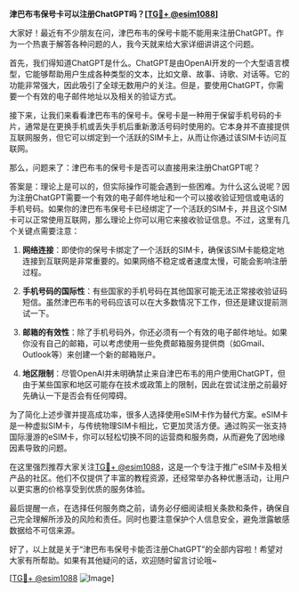 **津巴布韦保号卡可以注册ChatGPT吗？[[TG💪+ @esim1088](https://t.me/s/esim1088)]**

大家好！最近有不少朋友在问，津巴布韦的保号卡能不能用来注册ChatGPT。作为一个热衷于解答各种问题的人，我今天就来给大家详细讲讲这个问题。

首先，我们得知道ChatGPT是什么。ChatGPT是由OpenAI开发的一个大型语言模型，它能够帮助用户生成各种类型的文本，比如文章、故事、诗歌、对话等。它的功能非常强大，因此吸引了全球无数用户的关注。但是，要使用ChatGPT，你需要一个有效的电子邮件地址以及相关的验证方式。

接下来，让我们来看看津巴布韦的保号卡。保号卡是一种用于保留手机号码的卡片，通常是在更换手机或丢失手机后重新激活号码时使用的。它本身并不直接提供互联网服务，但它可以绑定到一个活跃的SIM卡上，从而让你通过该SIM卡访问互联网。

那么，问题来了：津巴布韦的保号卡是否可以直接用来注册ChatGPT呢？

答案是：理论上是可以的，但实际操作可能会遇到一些困难。为什么这么说呢？因为注册ChatGPT需要一个有效的电子邮件地址和一个可以接收验证短信或电话的手机号码。如果你的津巴布韦保号卡已经绑定了一个活跃的SIM卡，并且这个SIM卡可以正常使用互联网，那么理论上你可以用它来接收验证信息。不过，这里有几个关键点需要注意：

1. **网络连接**：即使你的保号卡绑定了一个活跃的SIM卡，确保该SIM卡能稳定地连接到互联网是非常重要的。如果网络不稳定或者速度太慢，可能会影响注册过程。

2. **手机号码的国际性**：有些国家的手机号码在其他国家可能无法正常接收验证码短信。虽然津巴布韦的号码应该可以在大多数情况下工作，但还是建议提前测试一下。

3. **邮箱的有效性**：除了手机号码外，你还必须有一个有效的电子邮件地址。如果你没有自己的邮箱，可以考虑使用一些免费邮箱服务提供商（如Gmail、Outlook等）来创建一个新的邮箱账户。

4. **地区限制**：尽管OpenAI并未明确禁止来自津巴布韦的用户使用ChatGPT，但由于某些国家和地区可能存在技术或政策上的限制，因此在尝试注册之前最好先确认一下是否会有任何障碍。

为了简化上述步骤并提高成功率，很多人选择使用eSIM卡作为替代方案。eSIM卡是一种虚拟SIM卡，与传统物理SIM卡相比，它更加灵活方便。通过购买一张支持国际漫游的eSIM卡，你可以轻松切换不同的运营商和服务商，从而避免了因地缘因素导致的问题。

在这里强烈推荐大家关注[TG💪+ @esim1088](https://t.me/s/esim1088)，这是一个专注于推广eSIM卡及相关产品的社区。他们不仅提供了丰富的教程资源，还经常举办各种优惠活动，让用户以更实惠的价格享受到优质的服务体验。

最后提醒一点，在选择任何服务商之前，请务必仔细阅读相关条款和条件，确保自己完全理解所涉及的风险和责任。同时也要注意保护个人信息安全，避免泄露敏感数据给不可信来源。

好了，以上就是关于“津巴布韦保号卡能否注册ChatGPT”的全部内容啦！希望对大家有所帮助。如果有其他疑问的话，欢迎随时留言讨论哦~

[[TG💪+ @esim1088](https://t.me/s/esim1088) ![Image](https://i.postimg.cc/4NQfJmqS/Snipaste-2025-05-13-00-14-12.png)]
